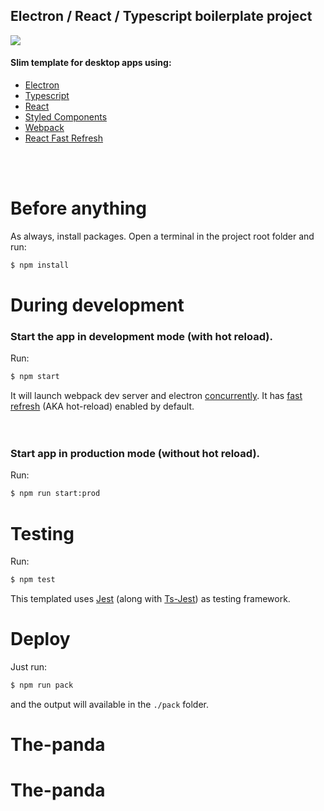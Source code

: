 ## Electron / React / Typescript boilerplate project
![](./.github/project-logo-400.jpg) 


#### Slim template for desktop apps using:
- [Electron](https://electronjs.org/)
- [Typescript](https://www.typescriptlang.org/)
- [React](https://reactjs.org/)
- [Styled Components](https://styled-components.com/)
- [Webpack](https://webpack.js.org/)
- [React Fast Refresh](https://github.com/pmmmwh/react-refresh-webpack-plugin)

<br>
<br>

# Before anything
As always, install packages.
Open a terminal in the project root folder and run:
```cmd
$ npm install
```


# During development

### Start the app in **development** mode (**with** hot reload).
Run:
```cmd
$ npm start
```
It will launch webpack dev server and electron [concurrently](https://www.npmjs.com/package/concurrently).
It has [fast refresh](https://www.npmjs.com/package/react-refresh-webpack-plugin) (AKA hot-reload) enabled by default.
<br/>
<br/>
<br/>
### Start app in **production** mode (**without** hot reload).
Run:
```cmd
$ npm run start:prod
```

# Testing
Run:
```cmd
$ npm test
```
This templated uses [Jest](https://jestjs.io/) (along with [Ts-Jest](https://www.npmjs.com/package/ts-jest)) as testing framework.

# Deploy
Just run:
```cmd
$ npm run pack
```
and the output will available in the ```./pack``` folder.

# The-panda
# The-panda
